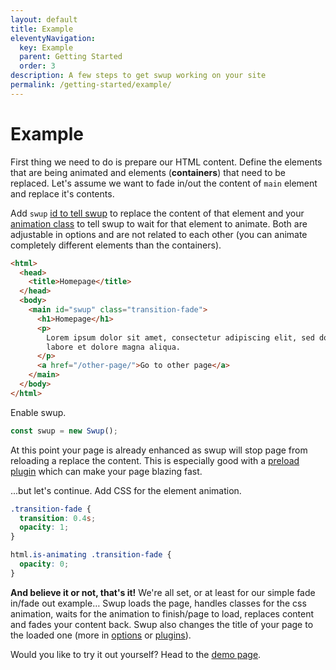 ```yaml
---
layout: default
title: Example
eleventyNavigation:
  key: Example
  parent: Getting Started
  order: 3
description: A few steps to get swup working on your site
permalink: /getting-started/example/
---
```


# Example

First thing we need to do is prepare our HTML content.
Define the elements that are being animated and elements (**containers**) that need to be replaced.
Let's assume we want to fade in/out the content of `main` element and replace it's contents.

Add `swup` [id to tell swup](/options/#containers) to replace the content of that element
and your [animation class](/options/#animationselector) to tell swup to wait for that element to animate.
Both are adjustable in options and are not related to each other (you can animate completely different elements than the containers).

```html
<html>
  <head>
    <title>Homepage</title>
  </head>
  <body>
    <main id="swup" class="transition-fade">
      <h1>Homepage</h1>
      <p>
        Lorem ipsum dolor sit amet, consectetur adipiscing elit, sed do eiusmod tempor incididunt ut
        labore et dolore magna aliqua.
      </p>
      <a href="/other-page/">Go to other page</a>
    </main>
  </body>
</html>
```

Enable swup.

```javascript
const swup = new Swup();
```

At this point your page is already enhanced as swup will stop page from reloading a replace the content.
This is especially good with a [preload plugin](/plugins/preload-plugin/) which can make your page blazing fast.

...but let's continue. Add CSS for the element animation.

```css
.transition-fade {
  transition: 0.4s;
  opacity: 1;
}

html.is-animating .transition-fade {
  opacity: 0;
}
```

**And believe it or not, that's it!**
We're all set, or at least for our simple fade in/fade out example…
Swup loads the page, handles classes for the css animation, waits for the animation to finish/page to load, replaces content and fades your content back.
Swup also changes the title of your page to the loaded one (more in [options](/options/) or [plugins](/plugins/)).

Would you like to try it out yourself? Head to the [demo page](/getting-started/demo/).
